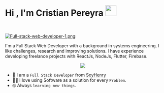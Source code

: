 <h1 align="left">Hi , I'm Cristian Pereyra <img src="https://media.giphy.com/media/hvRJCLFzcasrR4ia7z/giphy.gif" width="35"></h1>
<br>

[![Full-stack-web-developer-1.png](https://i.postimg.cc/zfcTySfg/Full-stack-web-developer-1.png)](https://postimg.cc/KKt1VTBG)

<p>I'm a Full Stack Web Developer with a background in systems engineering. I like challenges, research and improving solutions. I have experience developing freelance projects with ReactJs, NodeJs, Flutter, Firebase.</p>

<p align="center">
	<a href="https://www.linkedin.com/in/cristian-pereyra-dev/"><img src="https://img.shields.io/badge/LinkedIn-0077B5?style=for-the-badge&logo=linkedin&logoColor=white" /></a>
</p>



- :school: I am a `Full Stack Developer` from [SoyHenry](https://www.soyhenry.com/)
- :technologist: I love using Software as a solution for every `Problem`.
- :nerd_face: Always `learning new things`.

</details>
